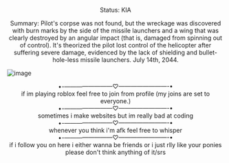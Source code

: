 <p align="center">
Status: KIA
<p align="center">  
Summary: Pilot's corpse was not found, but the wreckage was discovered with burn marks by the side of the missile launchers and a wing that was clearly destroyed by an angular impact (that is, damaged from spinning out of control). It's theorized the pilot lost control of the helicopter after suffering severe damage, evidenced by the lack of shielding and bullet-hole-less missile launchers. July 14th, 2044.

![image](https://github.com/user-attachments/assets/cfea6266-ea81-42c8-aca7-180d6f9b6a31)

<p align="center">  
•-————————♡————————-•
<br>
if im playing roblox feel free to join from profile (my joins are set to everyone.)
<br>
•-————————♡————————-•
<br>
sometimes i make websites but im really bad at coding
<br>
•-————————♡————————-•
<br>
whenever you think i'm afk feel free to whisper
<br>
•-————————♡————————-•
<br>
if i follow you on here i either wanna be friends or i just rlly like your ponies please don't think anything of it/srs
<br>
